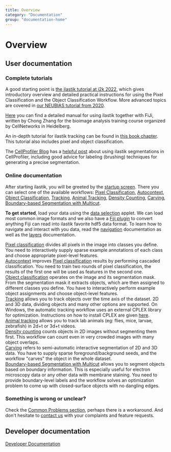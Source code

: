 ```yaml
---
title: Overview
category: "Documentation"
group: "documentation-home"
---
```


# Overview

## User documentation

### Complete tutorials

A good starting point is [the ilastik tutorial at i2k 2022](https://youtu.be/F6KbJ487iiU), which gives introductory overview and detailed practical instructions for using the Pixel Classification and the Object Classification Workflow.
More advanced topics are covered in [our NEUBIAS tutorial from 2020](https://youtu.be/_ValtSLeAr0).

[Here]({{site.baseurl}}/documentation/ilastik_manual.pdf) you can find a detailed manual 
for using ilastik together with FiJi, written by Chong Zhang for the bioimage analysis
training course organized by CellNetworks in Heidelberg. 

An in-depth tutorial for ilastik tracking can be found in [this book chapter](https://hci.iwr.uni-heidelberg.de/sites/default/files/publications/files/2025823904/haubold_16_segmenting.pdf).
This tutorial also includes pixel and object classification.

The [CellProfiler Blog](https://blog.cellprofiler.org/) has a [helpful post](https://blog.cellprofiler.org/2017/01/19/cellprofiler-ilastik-superpowered-segmentation/)
about using ilastik segmentations in CellProfiler, including good advice for labeling (brushing) techniques for generating a precise segmentation.

### Online documentation
After starting ilastik, you will be greeted by the
[startup screen]({{site.baseurl}}/documentation/basics/startup.html).
There you can select one of the available workflows:
[Pixel Classification]({{site.baseurl}}/documentation/pixelclassification/pixelclassification.html),
[Autocontext]({{site.baseurl}}/documentation/autocontext/autocontext),
[Object Classification]({{site.baseurl}}/documentation/objects/objects.html),
[Tracking]({{site.baseurl}}/documentation/tracking/tracking.html),
[Animal Tracking]({{site.baseurl}}/documentation/animalTracking/animalTracking.html),
[Density Counting]({{site.baseurl}}/documentation/counting/counting.html),
[Carving]({{site.baseurl}}/documentation/carving/carving.html),
[Boundary-based Segmentation with Multicut]({{site.baseurl}}/documentation/multicut/multicut).

**To get started**, load your data using the
[data selection]({{site.baseurl}}/documentation/basics/dataselection.html)
applet. We can load most common image formats and we also have a [Fiji plugin]({{site.baseurl}}/documentation/fiji_export/plugin) to convert anything Fiji can read into ilastik favorite hdf5 data format.
To learn how to navigate and interact with you data, read the
[navigation]({{site.baseurl}}/documentation/basics/navigation.html)
documentation as well as the
[layers]({{site.baseurl}}/documentation/basics/layers.html)
documentation.

[Pixel classification]({{site.baseurl}}/documentation/pixelclassification/pixelclassification.html) divides all pixels in the image into classes you define. You need to interactively supply sparse example annotations of each class and choose appropriate pixel-level features.  
[Autocontext]({{site.baseurl}}/documentation/autocontext/autocontext) improves [Pixel classification]({{site.baseurl}}/documentation/pixelclassification/pixelclassification.html) results by performing cascaded classification. You need to train two rounds of pixel classification, the results of the first one will be used as features in the second one.  
[Object classification]({{site.baseurl}}/documentation/objects/objects.html) operates on the image and its segmentation mask. From the segmentation mask it extracts objects, which are then assigned to different classes you define. You have to interactively perform example object assignments and choose object-level features.  
[Tracking]({{site.baseurl}}/documentation/tracking/tracking.html) allows you to track objects over the time axis of the dataset. 2D and 3D data, dividing objects and many other options are supported. On Windows, the automatic tracking workflow uses an external CPLEX library for optimization. Instructions on how to install CPLEX are given [here]({{site.baseurl}}/documentation/basics/installation.html).   
[Animal tracking]({{site.baseurl}}/documentation/animalTracking/animalTracking.html) allows you to track lab animals (eg: flies, mice, larvae, zebrafish) in 2d+t or 3d+t videos.   
[Density counting]({{site.baseurl}}/documentation/counting/counting.html) counts objects in 2D images without segmenting them first. This workflow can count even in very crowded images with many object overlaps.  
[Carving]({{site.baseurl}}/documentation/carving/carving.html) refers to semi-automatic interactive segmentation of 2D and 3D data. You have to supply sparse foreground/background seeds, and the workflow "carves" the object in the whole dataset.  
[Boundary-based Segmentation with Multicut]({{site.baseurl}}/documentation/multicut/multicut) allows you to segment objects based on boundary information. This is especially useful for electron microscopy data or any other data with membrane staining. You need to provide boundary-level labels and the workflow solves an optimization problem to come up with closed-surface objects with no dangling edges.  

### Something is wrong or unclear?
Check the [Common Problems section]({{site.baseurl}}/documentation/basics/common_problems), perhaps there is a workaround. And don't hesitate to [contact us]({{site.baseurl}}/community.html) with your complaints and feature requests.



## Developer documentation
[Developer Documentation]({{site.baseurl}}/development.html)
